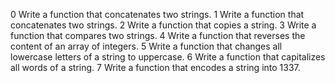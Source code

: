 0 Write a function that concatenates two strings.
1 Write a function that concatenates two strings.
2 Write a function that copies a string.
3 Write a function that compares two strings.
4 Write a function that reverses the content of an array of integers.
5 Write a function that changes all lowercase letters of a string to uppercase.
6 Write a function that capitalizes all words of a string.
7 Write a function that encodes a string into 1337.
